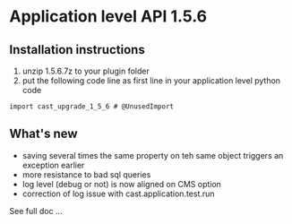 # Application level API 1.5.6

## Installation instructions


1. unzip 1.5.6.7z to your plugin folder
2. put the following code line as first line in your application level python code

`import cast_upgrade_1_5_6 # @UnusedImport`


## What's new

* saving several times the same property on teh same object triggers an exception earlier
* more resistance to bad sql queries
* log level (debug or not) is now aligned on CMS option
* correction of log issue with cast.application.test.run


See full doc ...
